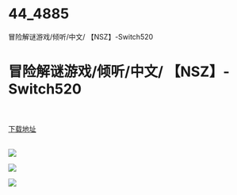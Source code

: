 # 44_4885
冒险解谜游戏/倾听/中文/ 【NSZ】-Switch520
# 冒险解谜游戏/倾听/中文/ 【NSZ】-Switch520
 <br/></br>
[下载地址](https://www.switch520.cc/article/4885 "下载地址")
<br/></br>

<p><span><strong><img src="https://s1.ax1x.com/2020/06/06/tckmKP.jpg"></strong></span></p>
<p><span><strong><img src="https://s1.ax1x.com/2020/06/06/tckG2n.jpg"></strong></span></p>
<p><span><strong><img src="https://s1.ax1x.com/2020/06/06/tck054.jpg"></strong></span></p>
